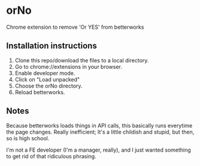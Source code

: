 # orNo

Chrome extension to remove 'Or YES' from betterworks

## Installation instructions

1. Clone this repo/download the files to a local directory.
2. Go to chrome://extensions in your browser.
3. Enable developer mode.
4. Click on "Load unpacked"
5. Choose the orNo directory.
6. Reload betterworks.

## Notes

Because betterworks loads things in API calls, this basically runs
everytime the page changes. Really inefficient; It's a little
childish and stupid, but then, so is high school.

I'm not a FE developer (I'm a manager, really), and I just wanted
something to get rid of that ridiculous phrasing.